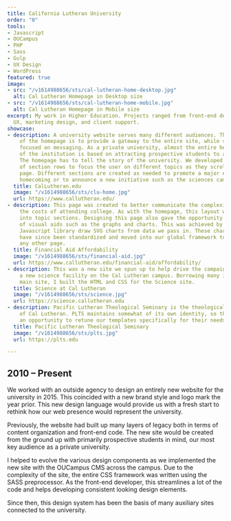 ```yaml
---
title: California Lutheran University
order: "0"
tools:
- Javascript
- OUCampus
- PHP
- Sass
- Gulp
- UX Design
- WordPress
featured: true
image:
- src: "/v1614988656/sts/cal-lutheran-home-desktop.jpg"
  alt: Cal Lutheran Homepage in Desktop size
- src: "/v1614988656/sts/cal-lutheran-home-mobile.jpg"
  alt: Cal Lutheran Homepage in Mobile size
excerpt: My work in Higher Education. Projects ranged from front-end development,
  UX, marketing design, and client support.
showcase:
- description: A university website serves many different audiences. The challenge
    of the homepage is to provide a gateway to the entire site, while still being
    focused on messaging. As a private university, almost the entire health and growth
    of the institution is based on attracting prospective students to apply and attend.
    The homepage has to tell the story of the university. We developed this concept
    of section rows to focus the user on different topics as they scroll down the
    page. Different sections are created as needed to promote a major event such as
    homecoming or to announce a new initiative such as the sciences campaign.
  title: CalLutheran.edu
  image: "/v1614988656/sts/clu-home.jpg"
  url: https://www.callutheran.edu/
- description: This page was created to better communicate the complexities of understanding
    the costs of attending college. As with the homepage, this layout was broken down
    into topic sections. Designing this page also gave the opportunity to use a variety
    of visual aids such as the graphs and charts. This was achieved by using the Chartist
    Javascript library draw SVG charts from data we pass in. These chart elements
    have since been standardized and moved into our global framework to be used on
    any other page.
  title: Financial Aid Affordability
  image: "/v1614988656/sts/financial-aid.jpg"
  url: https://www.callutheran.edu/financial-aid/affordability/
- description: This was a new site we spun up to help drive the campaign to build
    a new science facility on the Cal Lutheran campus. Borrowing many ideas from the
    main site, I built the HTML and CSS for the Science site.
  title: Science at Cal Lutheran
  image: "/v1614988656/sts/science.jpg"
  url: https://science.callutheran.edu
- description: Pacific Lutheran Theological Seminary is the theological graduate school
    of Cal Lutheran. PLTS maintains somewhat of its own identity, so this site was
    an opportunity to retune our templates specifically for their needs.
  title: Pacific Lutheran Theological Seminary
  image: "/v1614988656/sts/plts.jpg"
  url: https://plts.edu

---
```

## 2010 – Present

We worked with an outside agency to design an entirely new website for the university in 2015. This coincided with a new brand style and logo mark the year prior. This new design language would provide us with a fresh start to rethink how our web presence would represent the university.

Previously, the website had built up many layers of legacy both in terms of content organization and front-end code. The new site would be created from the ground up with primarily prospective students in mind, our most key audience as a private university.

I helped to evolve the various design components as we implemented the new site with the OUCampus CMS across the campus. Due to the complexity of the site, the entire CSS framework was written using the SASS preprocessor. As the front-end developer, this streamlines a lot of the code and helps developing consistent looking design elements.

Since then, this design system has been the basis of many auxiliary sites connected to the university.